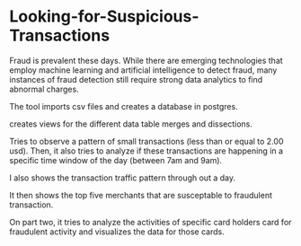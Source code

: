 # Looking-for-Suspicious-Transactions

Fraud is prevalent these days. While there are emerging technologies that employ machine learning and artificial intelligence to detect fraud, many instances of fraud detection still require strong data analytics to find abnormal charges.

The tool imports csv files and creates a database in postgres.

creates views for the different data table merges and dissections. 

Tries to observe a pattern of small transactions (less than or equal to 2.00 usd). Then, it also tries to analyze if these transactions are happening in a specific time window of the day (between 7am and 9am).

I also shows the transaction traffic pattern through out a day.

It then shows the top five merchants that are susceptable to fraudulent transaction.

On part two, it tries to analyze the activities of specific card holders card for fraudulent activity and visualizes the data for those cards. 

